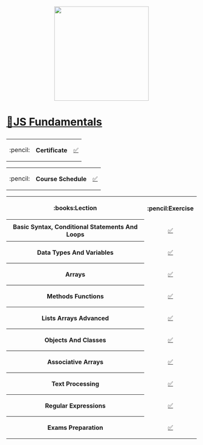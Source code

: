 # <a href="https://softuni.bg"><p align="center">
 <p align="center"><img src="http://spaceappschallengebulgaria.eu/sites/default/files/softuni.png" width = 250 /></p><p></a>

# <a href="https://softuni.bg/trainings/2441/js-fundamentals-september-2019"><p align="left">:book:JS Fundamentals<p></a>

<table>
<tr>
  <td>
   <p align="center">
   :pencil:
  </td>
  <th>
    Certificate
  </th>
  <td>
    <p align="center">
       <a 
         href="https://softuni.bg/certificates/details/69143/ef4c14c2">✅
    </a>
  </td>
</tr>
</table>

<table>
<tr>
  <td>
   <p align="center">
   :pencil:
  </td>
  <th>
    Course Schedule
  </th>
  <td>
    <p align="center">
       <a 
         href="https://github.com/tsvetanNikolov92/JS-Fundamentals---May-2019/tree/master/JS%20Fundamentals%20--%20May-2019/Course%20Schedule">✅
    </a>
  </td>
</tr>
</table>

<table>
<tr>
  <th>
   <p align="center">
    :books:Lection
  </th>
  <th>
   <p align="center">
   :pencil:Exercise
  </th>
</tr>
  
<tr>
  <th>
    Basic Syntax, Conditional Statements And Loops
  </th>
  <td>
   <p align="center">
       <a 
         href="https://github.com/tsvetanNikolov92/JS-Fundamentals---May-2019/tree/master/JS%20Fundamentals%20--%20May-2019/Lections/Basic%20Syntax%2C%20Conditional%20Statements%20And%20Loops/Homework">✅
         </a>
  </td>
</tr>
    
<tr>
  <th>
    Data Types And Variables
  </th>
  <td>
   <p align="center">
      <a 
         href="https://github.com/tsvetanNikolov92/JS-Fundamentals---May-2019/tree/master/JS%20Fundamentals%20--%20May-2019/Lections/Data%20Types%20And%20Variables/Homework">✅
   </a>
  </td>
</tr>

<tr>
  <th>
    Arrays
  </th>
  <td>
   <p align="center">
      <a 
         href="https://github.com/tsvetanNikolov92/JS-Fundamentals---May-2019/tree/master/JS%20Fundamentals%20--%20May-2019/Lections/Arrays/Homework">✅
   </a>
  </td>
</tr>

<tr>
  <th>
    Methods Functions
  </th>
  <td>
   <p align="center">
      <a 
         href="https://github.com/tsvetanNikolov92/JS-Fundamentals---May-2019/tree/master/JS%20Fundamentals%20--%20May-2019/Lections/Methods%20Functions/Homework">✅
   </a>
  </td>
</tr>

<tr>
  <th>
    Lists Arrays Advanced
  </th>
  <td>
   <p align="center">
      <a 
         href="https://github.com/tsvetanNikolov92/JS-Fundamentals---May-2019/tree/master/JS%20Fundamentals%20--%20May-2019/Lections/Lists%20Arrays%20Advanced/Homework">✅
   </a>
  </td>
</tr>

<tr>
  <th>
    Objects And Classes
  </th>
  <td>
   <p align="center">
      <a 
         href="https://github.com/tsvetanNikolov92/JS-Fundamentals---May-2019/tree/master/JS%20Fundamentals%20--%20May-2019/Lections/Objects%20And%20Classes/Homework">✅
   </a>
  </td>
</tr>

<tr>
  <th>
    Associative Arrays
  </th>
  <td>
   <p align="center">
      <a 
         href="https://github.com/tsvetanNikolov92/JS-Fundamentals---May-2019/tree/master/JS%20Fundamentals%20--%20May-2019/Lections/Associative%20Arrays/Homework">✅
   </a>
  </td>
</tr>

<tr>
  <th>
    Text Processing
  </th>
  <td>
   <p align="center">
      <a 
         href="https://github.com/tsvetanNikolov92/JS-Fundamentals---May-2019/tree/master/JS%20Fundamentals%20--%20May-2019/Lections/Text%20Processing/Homework">✅
   </a>
  </td>
</tr>

<tr>
  <th>
    Regular Expressions
  </th>
  <td>
   <p align="center">
      <a 
         href="https://github.com/tsvetanNikolov92/JS-Fundamentals---May-2019/tree/master/JS%20Fundamentals%20--%20May-2019/Lections/Regular%20Expressions/Homework">✅
   </a>
  </td>
</tr>

<tr>
  <th>
    Exams Preparation
  </th>
  <td>
   <p align="center">
      <a 
         href="https://github.com/tsvetanNikolov92/JS-Fundamentals---May-2019/tree/master/JS%20Fundamentals%20--%20May-2019/My%20exams%20solutions">✅
   </a>
  </td>
</tr>
</table>